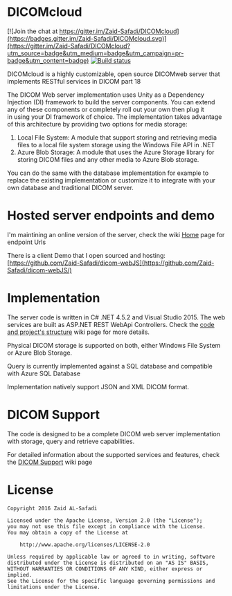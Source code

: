# DICOMcloud

[![Join the chat at https://gitter.im/Zaid-Safadi/DICOMcloud](https://badges.gitter.im/Zaid-Safadi/DICOMcloud.svg)](https://gitter.im/Zaid-Safadi/DICOMcloud?utm_source=badge&utm_medium=badge&utm_campaign=pr-badge&utm_content=badge)  [![Build status](https://ci.appveyor.com/api/projects/status/v9c3lcjv9xymabww/branch/master?svg=true)](https://ci.appveyor.com/project/Zaid-Safadi/dicomcloud/branch/development)

DICOMcloud is a highly customizable, open source DICOMweb server that implements RESTful services in DICOM part 18

The DICOM Web server implementation uses Unity as a Dependency Injection (DI) framework to build the server components. You can extend any of these components or completely roll out your own then plug it in using your DI framework of choice. The implementation takes advantage of this architecture by providing two options for media storage: 
 1. Local File System: A module that support storing and retrieving media files to a local file system storage using the Windows File API in .NET 
 2. Azure Blob Storage: A module that uses the Azure Storage library for storing DICOM files and any other media to Azure Blob storage.

You can do the same with the database implementation for example to replace the existing implementation or customize it to integrate with your own database and traditional DICOM server. 

# Hosted server endpoints and demo
I'm maintining an online version of the server, check the wiki [Home](https://github.com/Zaid-Safadi/DICOMcloud/wiki) page for endpoint Urls 

There is a client Demo that I open sourced and hosting:
[https://github.com/Zaid-Safadi/dicom-webJS](https://github.com/Zaid-Safadi/dicom-webJS/)

# Implementation
The server code is written in C# .NET 4.5.2 and Visual Studio 2015. The web services are built as ASP.NET REST WebApi Controllers.
Check the [code and project's structure](https://github.com/Zaid-Safadi/DICOMcloud/wiki/Code-and-Projects-Structure) wiki page for more details.

Physical DICOM storage is supported on both, either Windows File System or Azure Blob Storage.

Query is currently implemented against a SQL database and compatible with Azure SQL Database

Implementation natively support JSON and XML DICOM format.

# DICOM Support
The code is designed to be a complete DICOM web server implementation with storage, query and retrieve capabilities.

For detailed information about the supported services and features, check the [DICOM Support](https://github.com/Zaid-Safadi/DICOMcloud/wiki/DICOM-Support) wiki page  

# License
 
    Copyright 2016 Zaid AL-Safadi

    Licensed under the Apache License, Version 2.0 (the "License");
    you may not use this file except in compliance with the License.
    You may obtain a copy of the License at

        http://www.apache.org/licenses/LICENSE-2.0

    Unless required by applicable law or agreed to in writing, software
    distributed under the License is distributed on an "AS IS" BASIS,
    WITHOUT WARRANTIES OR CONDITIONS OF ANY KIND, either express or implied.
    See the License for the specific language governing permissions and
    limitations under the License.
